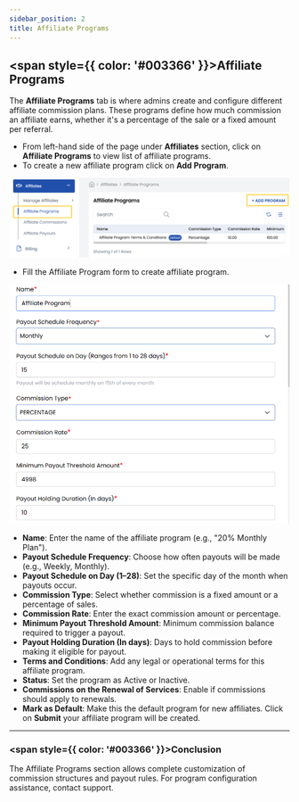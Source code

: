 ```yaml
---
sidebar_position: 2
title: Affiliate Programs
---
```


## <span style={{ color: '#003366' }}>Affiliate Programs</span>

The **Affiliate Programs** tab is where admins create and configure different affiliate commission plans. These programs define how much commission an affiliate earns, whether it's a percentage of the sale or a fixed amount per referral.

- From left-hand side of the page under **Affiliates** section, click on **Affiliate Programs** to view list of affiliate programs. 
- To create a new affiliate program click on **Add Program**.

![Affiliate Programs List](images/af_prog_1.png)

- Fill the Affiliate Program form to create affiliate program. 

![Create Affiliate Program](images/af_prog_2.png)

- **Name**: Enter the name of the affiliate program (e.g., "20% Monthly Plan").
- **Payout Schedule Frequency**: Choose how often payouts will be made (e.g., Weekly, Monthly).
- **Payout Schedule on Day (1–28)**: Set the specific day of the month when payouts occur.
- **Commission Type**: Select whether commission is a fixed amount or a percentage of sales.
- **Commission Rate**: Enter the exact commission amount or percentage.
- **Minimum Payout Threshold Amount**: Minimum commission balance required to trigger a payout.
- **Payout Holding Duration (In days)**: Days to hold commission before making it eligible for payout.
- **Terms and Conditions**: Add any legal or operational terms for this affiliate program.
- **Status**: Set the program as Active or Inactive.
- **Commissions on the Renewal of Services**: Enable if commissions should apply to renewals.
- **Mark as Default**: Make this the default program for new affiliates.
Click on **Submit** your affiliate program will be created.

----------

### <span style={{ color: '#003366' }}>Conclusion</span>
The Affiliate Programs section allows complete customization of commission structures and payout rules. For program configuration assistance, contact support.